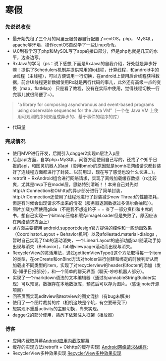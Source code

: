 # 寒假
### 先说说收获
- 最开始先租了三个月的阿里云服务器自行配置了centOS，php， MySQL，apache等环境，操作centOS自然学了一些Linux命令。
- 从0到有学习了php和MySQL写了app的接口部分，但是php也就是几天的水平，边查边写。
- RxJava的学习（ps：说下感想,下面是RxJava的自我介绍，好处就是异步好嘛！提供了Schedulers机制并提供常用的io线程，计算线程，和android中的ui线程（主线程），可以方便调用一行切换，在android上使用后台线程获得数据，前台UI线程更新数据使用Rx就是两行代码的事儿，此外还有高级一点的变换（map，flatMap） 只是看了教程，没有在实际中使用，觉得线程切换一行完事儿就很简便了~）。
>  "a library for composing asynchronous and event-based programs using observable sequences for the Java VM"（一个在 Java VM 上使用可观测的序列来组成异步的、基于事件的程序的库）

- 代码量

### 完成情况
- 使用MVP进行开发，后期引入dagger2实现m层注入p层
- 后台api方面，自学php+MySQL，问答方面使用自己写的，还找了个知乎日报的api，和图灵机器人的api（没用bmob的原因就是bomb把网络请求都封装好了连线程方面都进行了封装... 以前用过，现在写了感觉也没什么长进...）。
- retrofit + RxAndroid组合进行网络请求，实现了离线加载缓存数据（rx比较爽，尤其是mvp下在model层，思路特别清晰！！本来自己对先对httpUrlConnection和Okhttp的异步部分进行了简单封装，httpUrlConnection还使用了线程池进行了封装减少new Thread的性能损耗，但是有时候会出现请求不出来的情况（服务器返回数据过多偶尔会抽风））。
- 图片加载方面使用glide（不是我不想造轮子 = = 查了一部分资料和主席的书，想自己实现一个bitmap压缩和缓存imageLoader但是失败了，原因应该在网络请求方面上）
- ui方面主要使用 android.support:design官方提供的控件和一些动画效果（CoordinatorLayout + Behavior机制）以及afollestad.material-dialogs ，暂时自己实现了fab的滚动消失，一个LinearLayout的底部功能bar随滚动手势出现与消失（Behavior），fab随viewpager滚动而出现与消失。
- RecyclerView的灵活用法，通过getItemViewType()这个方法取得每一个item的类型，在onCreate和onBind方法对holder进行创建和绑定的时候判断从而加载出不同类型的item，实现了对recyclerview的header和footer的添加（发现-知乎日报部分），和一个简单的聊天界面（聊天-吵吵机器人部分）。
- 实现了一个markdown语法的文本编辑器（通过SpannableStringBuilder实现）可以预览，数据存在本地数据库，预览后可以存为图片。（感谢jnote开源项目）
- 回答页面实现editview和textview的图文混排（有bug未解决）
- 使用了一个图片裁剪的库（相机这块是个坑，有空要研究下）
- 想实现不重启activity的主题切换，尚未实现。
- dagger2的部分使用，熟悉下依赖注入框架（播放器）

### 博客
- 应用内截取屏幕[Android应用内截取屏幕
](http://www.jianshu.com/p/0156f9eb39d3)
- 缓存的实现方法(retrofit + Okhttp的缓存实现)         [Android网络请求&缓存](http://www.jianshu.com/p/42a396430be5);
- RecyclerView多种效果实现 [RecyclerView多种效果实现](http://www.jianshu.com/p/dc2e4a2e924e)
